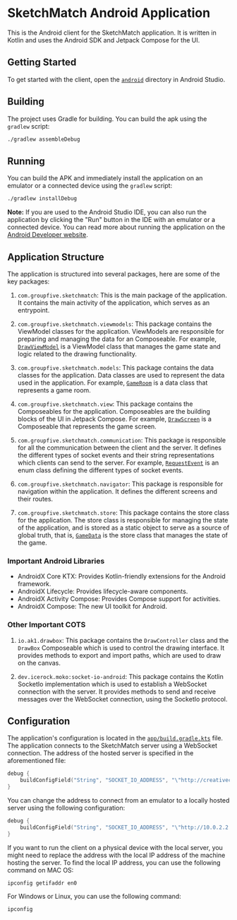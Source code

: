# SketchMatch Android Application

This is the Android client for the SketchMatch application. It is written in Kotlin and uses the Android SDK and Jetpack Compose for the UI.

## Getting Started

To get started with the client, open the [``android``](/android/) directory in Android Studio.

## Building

The project uses Gradle for building. You can build the apk using the `gradlew` script:

```sh
./gradlew assembleDebug
```

## Running

You can build the APK and immediately install the application on an emulator or a connected device using the `gradlew` script:

```sh
./gradlew installDebug
```

**Note:** If you are used to the Android Studio IDE, you can also run the application by clicking the "Run" button in the IDE with an emulator or a connected device.
You can read more about running the application on the [Android Developer website](https://developer.android.com/studio/run).

## Application Structure

The application is structured into several packages, here are some of the key packages:

1. `com.groupfive.sketchmatch`:
This is the main package of the application. It contains the main activity of the application, which serves as an entrypoint.

2. `com.groupfive.sketchmatch.viewmodels`:
This package contains the ViewModel classes for the application. ViewModels are responsible for preparing and managing the data for an Composeable. For example, [`DrawViewModel`](./app/src/main/java/com/groupfive/sketchmatch/viewmodels/DrawViewModel.kt) is a ViewModel class that manages the game state and logic related to the drawing functionality.

3. `com.groupfive.sketchmatch.models`:
This package contains the data classes for the application. Data classes are used to represent the data used in the application. For example, [`GameRoom`](./app/src/main/java/com/groupfive/sketchmatch/models/GameRoom.kt) is a data class that represents a game room.

4. `com.groupfive.sketchmatch.view`:
This package contains the Composeables for the application. Composeables are the building blocks of the UI in Jetpack Compose. For example, [`DrawScreen`](./app/src/main/java/com/groupfive/sketchmatch/view/draw/DrawScreen.kt) is a Composeable that represents the game screen.

3. `com.groupfive.sketchmatch.communication`:
This package is responsible for all the communication between the client and the server. It defines the different types of socket events and their string representations which clients can send to the server. For example, [`RequestEvent`](./app/src/main/java/com/groupfive/sketchmatch/communication/RequestEvent.kt) is an enum class defining the different types of socket events.

4. `com.groupfive.sketchmatch.navigator`:
This package is responsible for navigation within the application. It defines the different screens and their routes.

5. `com.groupfive.sketchmatch.store`:
This package contains the store class for the application. The store class is responsible for managing the state of the application, and is stored as a static object to serve as a source of global truth, that is, [`GameData`](./app/src/main/java/com/groupfive/sketchmatch/store/GameData.kt) is the store class that manages the state of the game.

### Important Android Libraries

- AndroidX Core KTX: Provides Kotlin-friendly extensions for the Android framework.
- AndroidX Lifecycle: Provides lifecycle-aware components.
- AndroidX Activity Compose: Provides Compose support for activities.
- AndroidX Compose: The new UI toolkit for Android.

### Other Important COTS
1. `io.ak1.drawbox`:
This package contains the `DrawController` class and the `DrawBox` Composeable which is used to control the drawing interface. It provides methods to export and import paths, which are used to draw on the canvas.

2. `dev.icerock.moko:socket-io-android`:
This package contains the Kotlin SocketIo implementation which is used to establish a WebSocket connection with the server. It provides methods to send and receive messages over the WebSocket connection, using the SocketIo protocol.

## Configuration

The application's configuration is located in the [``app/build.gradle.kts``](./app/build.gradle.kts) file. The application connects to the SketchMatch server using a WebSocket connection. The address of the hosted server is specified in the aforementioned file:

```kts
debug {
    buildConfigField("String", "SOCKET_IO_ADDRESS", "\"http://creativecode.tu-varna.bg:40401\"")
}
```

You can change the address to connect from an emulator to a locally hosted server using the following configuration:

```kts
debug {
    buildConfigField("String", "SOCKET_IO_ADDRESS", "\"http://10.0.2.2:40401\"")
}
```

If you want to run the client on a physical device with the local server, you might need to replace the address with the local IP address of the machine hosting the server. To find the local IP address, you can use the following command on MAC OS:

```sh
ipconfig getifaddr en0
```

For Windows or Linux, you can use the following command:

```sh
ipconfig
```
